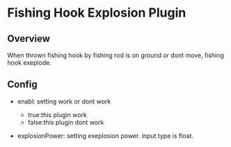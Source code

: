 # Fishing Hook Explosion Plugin
## Overview
When thrown fishing hook by fishing rod is on ground or dont move, fishing hook exeplode.

## Config
- enabl: setting work or dont work
  - true:this plugin work
  - false:this plugin dont work
  
- explosionPower: setting exeplosion power. input type is float.
